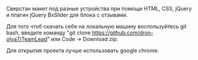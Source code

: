 Сверстан макет под разные устройства при помощи HTML, CSS, jQuery и плагин jQuery BxSlider для блока с отзывами.

Для того чтоб скачать себе на локальную машину воспользуйтесь git bash, введите команду "git clone https://github.com/dron-olya7/TeamLead" или Code -> Download zip.

Для открытия проекта лучше использовать google chrome.
